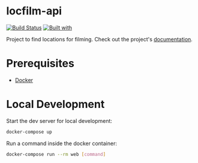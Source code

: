# locfilm-api

[![Build Status](https://travis-ci.org/Locfilm/locfilm-api.svg?branch=master)](https://travis-ci.org/Locfilm/locfilm-api)
[![Built with](https://img.shields.io/badge/Built_with-Cookiecutter_Django_Rest-F7B633.svg)](https://github.com/agconti/cookiecutter-django-rest)

Project to find locations for filming. Check out the project's [documentation](http://Locfilm.github.io/locfilm-api/).

# Prerequisites

- [Docker](https://docs.docker.com/docker-for-mac/install/)  

# Local Development

Start the dev server for local development:
```bash
docker-compose up
```

Run a command inside the docker container:

```bash
docker-compose run --rm web [command]
```
